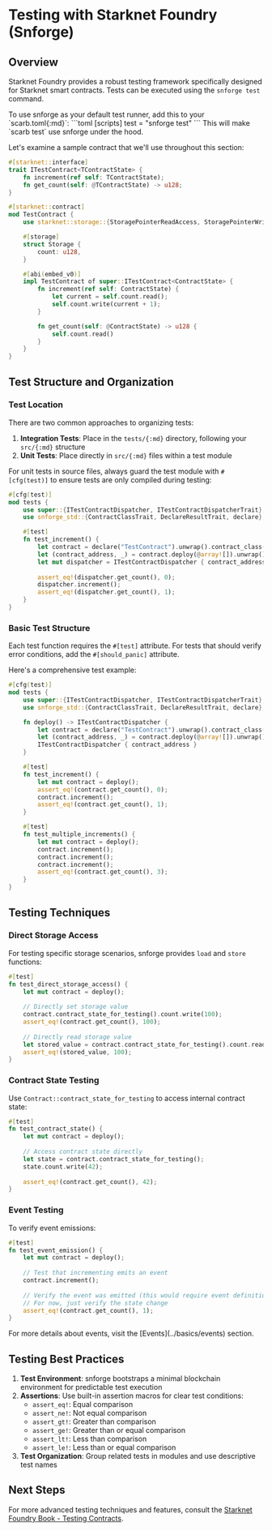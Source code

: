 # Testing with Starknet Foundry (Snforge)

## Overview

Starknet Foundry provides a robust testing framework specifically designed for Starknet smart contracts. Tests can be executed using the `snforge test` command.

<Info>
To use snforge as your default test runner, add this to your `scarb.toml{:md}`:
```toml
[scripts]
test = "snforge test"
```
This will make `scarb test` use snforge under the hood.
</Info>

Let's examine a sample contract that we'll use throughout this section:

```rust
#[starknet::interface]
trait ITestContract<TContractState> {
    fn increment(ref self: TContractState);
    fn get_count(self: @TContractState) -> u128;
}

#[starknet::contract]
mod TestContract {
    use starknet::storage::{StoragePointerReadAccess, StoragePointerWriteAccess};

    #[storage]
    struct Storage {
        count: u128,
    }

    #[abi(embed_v0)]
    impl TestContract of super::ITestContract<ContractState> {
        fn increment(ref self: ContractState) {
            let current = self.count.read();
            self.count.write(current + 1);
        }

        fn get_count(self: @ContractState) -> u128 {
            self.count.read()
        }
    }
}
```

## Test Structure and Organization

### Test Location
There are two common approaches to organizing tests:
1. **Integration Tests**: Place in the `tests/{:md}` directory, following your `src/{:md}` structure
2. **Unit Tests**: Place directly in `src/{:md}` files within a test module

For unit tests in source files, always guard the test module with `#[cfg(test)]` to ensure tests are only compiled during testing:

```rust
#[cfg(test)]
mod tests {
    use super::{ITestContractDispatcher, ITestContractDispatcherTrait};
    use snforge_std::{ContractClassTrait, DeclareResultTrait, declare};

    #[test]
    fn test_increment() {
        let contract = declare("TestContract").unwrap().contract_class();
        let (contract_address, _) = contract.deploy(@array![]).unwrap();
        let mut dispatcher = ITestContractDispatcher { contract_address };
        
        assert_eq!(dispatcher.get_count(), 0);
        dispatcher.increment();
        assert_eq!(dispatcher.get_count(), 1);
    }
}
```

### Basic Test Structure

Each test function requires the `#[test]` attribute. For tests that should verify error conditions, add the `#[should_panic]` attribute.

Here's a comprehensive test example:

```rust
#[cfg(test)]
mod tests {
    use super::{ITestContractDispatcher, ITestContractDispatcherTrait};
    use snforge_std::{ContractClassTrait, DeclareResultTrait, declare};

    fn deploy() -> ITestContractDispatcher {
        let contract = declare("TestContract").unwrap().contract_class();
        let (contract_address, _) = contract.deploy(@array![]).unwrap();
        ITestContractDispatcher { contract_address }
    }

    #[test]
    fn test_increment() {
        let mut contract = deploy();
        assert_eq!(contract.get_count(), 0);
        contract.increment();
        assert_eq!(contract.get_count(), 1);
    }

    #[test]
    fn test_multiple_increments() {
        let mut contract = deploy();
        contract.increment();
        contract.increment();
        contract.increment();
        assert_eq!(contract.get_count(), 3);
    }
}
```

## Testing Techniques

### Direct Storage Access

For testing specific storage scenarios, snforge provides `load` and `store` functions:

```rust
#[test]
fn test_direct_storage_access() {
    let mut contract = deploy();
    
    // Directly set storage value
    contract.contract_state_for_testing().count.write(100);
    assert_eq!(contract.get_count(), 100);
    
    // Directly read storage value
    let stored_value = contract.contract_state_for_testing().count.read();
    assert_eq!(stored_value, 100);
}
```

### Contract State Testing

Use `Contract::contract_state_for_testing` to access internal contract state:

```rust
#[test]
fn test_contract_state() {
    let mut contract = deploy();
    
    // Access contract state directly
    let state = contract.contract_state_for_testing();
    state.count.write(42);
    
    assert_eq!(contract.get_count(), 42);
}
```

### Event Testing

To verify event emissions:

```rust
#[test]
fn test_event_emission() {
    let mut contract = deploy();
    
    // Test that incrementing emits an event
    contract.increment();
    
    // Verify the event was emitted (this would require event definitions)
    // For now, just verify the state change
    assert_eq!(contract.get_count(), 1);
}
```

<Info>
For more details about events, visit the [Events](../basics/events) section.
</Info>

## Testing Best Practices

1. **Test Environment**: snforge bootstraps a minimal blockchain environment for predictable test execution
2. **Assertions**: Use built-in assertion macros for clear test conditions:
   - `assert_eq!`: Equal comparison
   - `assert_ne!`: Not equal comparison
   - `assert_gt!`: Greater than comparison
   - `assert_ge!`: Greater than or equal comparison
   - `assert_lt!`: Less than comparison
   - `assert_le!`: Less than or equal comparison
3. **Test Organization**: Group related tests in modules and use descriptive test names

## Next Steps

For more advanced testing techniques and features, consult the [Starknet Foundry Book - Testing Contracts](https://foundry-rs.github.io/starknet-foundry/testing/contracts.html).
